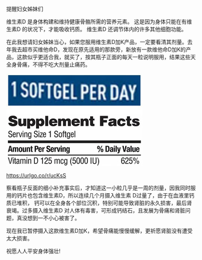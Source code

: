 提醒妇女姊妹们


维生素D 是身体构建和维持健康骨骼所需的营养元素。 这是因为身体只能在有维生素D 的状况下，才能吸收钙质。 维生素D 还调节体内的许多其他细胞功能。

在此我想请妇女姊妹当心，如果您服用维生素D加K产品，一定要看清其剂量。去年我去超市买维他命D，发现在原先适用的那款旁，新放有一款维他命D加K的产品，这款似乎更适合我，就买了，按其瓶子正面的每天一粒说明服用，结果这些天全身骨痛，不得不吃大剂量止痛药。


![VitaminDplusK](https://github.com/ywangnccu/ywang/blob/main/images/VitaminDplusK.jpg)


https://urlgo.co/r/ucKsS

察看瓶子反面的细小补充事实后，才知道这一小粒几乎是一周的剂量，因我同时服用的钙片也包含维生素D，所以连续几个月摄入维生素 D过量了，由于在血液里钙质已堆积，
钙可以在全身各个部位沉积，特别可能导致肾脏的永久损害，最后肾衰竭。过多摄入维生素D 对人体有毒害，可形成钙结石，且发展为骨痛和肾脏问题，真没想到一不小心被害了。

现在我已暂停摄入这款维生素D加K，希望骨痛能慢慢缓解，更祈愿肾脏没有遭受太大损害。

祝愿人人平安身体强壮!
